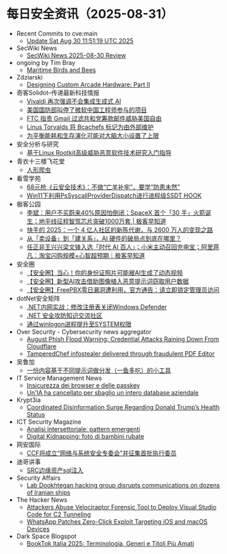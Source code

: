# 每日安全资讯（2025-08-31）

- Recent Commits to cve:main
  - [Update Sat Aug 30 11:51:19 UTC 2025](https://github.com/trickest/cve/commit/0f8bff4efaa2807e90f2359387fc2ac6b3d4b044)
- SecWiki News
  - [SecWiki News 2025-08-30 Review](http://www.sec-wiki.com/?2025-08-30)
- ongoing by Tim Bray
  - [Maritime Birds and Bees](https://www.tbray.org/ongoing/When/202x/2025/08/30/Maritime-Wildlife)
- Zdziarski
  - [Designing Custom Arcade Hardware: Part II](https://www.zdziarski.com/blog/?p=13229)
- 奇客Solidot–传递最新科技情报
  - [Vivaldi 再次强调不会集成生成式 AI](https://www.solidot.org/story?sid=82186)
  - [美国国防部叫停了微软中国工程师参与的项目](https://www.solidot.org/story?sid=82185)
  - [FTC 指责 Gmail 过滤共和党筹款邮件威胁美国自由](https://www.solidot.org/story?sid=82184)
  - [Linus Torvalds 将 Bcachefs 标记为由外部维护](https://www.solidot.org/story?sid=82183)
  - [为平衡能耗和生存演化可能对大脑大小设置了上限](https://www.solidot.org/story?sid=82182)
- 安全分析与研究
  - [基于Linux Rootkit高级威胁恶意软件技术研究入门指导](https://mp.weixin.qq.com/s?__biz=MzA4ODEyODA3MQ==&mid=2247493316&idx=1&sn=06834bfe852c5d213f5ceef58d7d6dd2)
- 青衣十三楼飞花堂
  - [人形爬虫](https://mp.weixin.qq.com/s?__biz=MzUzMjQyMDE3Ng==&mid=2247488583&idx=1&sn=3db7622725dc831098f21ab228a9c9b5)
- 看雪学苑
  - [68元抢《云安全技术》：不做“亡羊补牢”，要学“防患未然”](https://mp.weixin.qq.com/s?__biz=MjM5NTc2MDYxMw==&mid=2458599163&idx=1&sn=a6f2d7fb68a406ad8971e5ff230d371e)
  - [Win11下利用PsSyscallProviderDispatch进行进程级SSDT HOOK](https://mp.weixin.qq.com/s?__biz=MjM5NTc2MDYxMw==&mid=2458599163&idx=2&sn=b2c9e00e1499d46ee678ae81bf452c05)
- 极客公园
  - [李斌：用户不买蔚来40%原因怕倒闭；SpaceX 首个「30 手」火箭诞生；地平线征程智驾芯片突破1000万套 | 极客早知道](https://mp.weixin.qq.com/s?__biz=MTMwNDMwODQ0MQ==&mid=2653085809&idx=1&sn=0ab139412d60f770508f6723e32bccb3)
  - [快手的 2025：一个 4 亿人社区的新陈代谢，与 2600 万人的变现之路](https://mp.weixin.qq.com/s?__biz=MTMwNDMwODQ0MQ==&mid=2653085793&idx=1&sn=05f878080b9481a18863e6289305b39d)
  - [从「卖设备」到「建关系」，AI 硬件的破局点到底在哪里？](https://mp.weixin.qq.com/s?__biz=MTMwNDMwODQ0MQ==&mid=2653085786&idx=1&sn=14fbdbd12304f7fdc03aa48f8b6e1823)
  - [任正非王兴兴梁文锋入选「时代 AI 百人」；小米主动召回充电宝；阿里蒋凡：淘宝闪购规模+心智超预期｜极客早知道](https://mp.weixin.qq.com/s?__biz=MTMwNDMwODQ0MQ==&mid=2653085768&idx=1&sn=0505c6acc2ccc0ee5de183da58717214)
- 安全圈
  - [【安全圈】当心！你的身份证照片可能被AI生成了动态视频](https://mp.weixin.qq.com/s?__biz=MzIzMzE4NDU1OQ==&mid=2652071454&idx=1&sn=6c68e9884b2ac576cc675099a2ba6ec9)
  - [【安全圈】新型AI攻击借助图像植入恶意提示词窃取用户数据](https://mp.weixin.qq.com/s?__biz=MzIzMzE4NDU1OQ==&mid=2652071454&idx=2&sn=81ab38e3946042018a4108d85e0d20d8)
  - [【安全圈】FreePBX零日漏洞遭利用，官方通告：请立即锁定管理员访问](https://mp.weixin.qq.com/s?__biz=MzIzMzE4NDU1OQ==&mid=2652071454&idx=3&sn=a2347c2c70f78c9cdd8b34541194b316)
- dotNet安全矩阵
  - [.NET内网实战：修改注册表关闭Windows Defender](https://mp.weixin.qq.com/s?__biz=MzUyOTc3NTQ5MA==&mid=2247500446&idx=1&sn=d60754fd735fc4398b2d396430e3c7cb)
  - [.NET 安全攻防知识交流社区](https://mp.weixin.qq.com/s?__biz=MzUyOTc3NTQ5MA==&mid=2247500446&idx=2&sn=cfc68ee1e32f8842ecbc17e057d11e4f)
  - [通过winlogon进程提升至SYSTEM权限](https://mp.weixin.qq.com/s?__biz=MzUyOTc3NTQ5MA==&mid=2247500446&idx=3&sn=0767886c8aa04ce0817db5e4f51be887)
- Over Security - Cybersecurity news aggregator
  - [August Phish Flood Warning: Credential Attacks Raining Down From Cloudflare](https://pixmsecurity.com/blog/blog/summer-phishing-floodwarning-credential-attacks-raining-down-from-cloudflare/)
  - [TamperedChef infostealer delivered through fraudulent PDF Editor](https://www.bleepingcomputer.com/news/security/tamperedchef-infostealer-delivered-through-fraudulent-pdf-editor/)
- 吴鲁加
  - [一份内容基于不同提示词做分发（一鱼多吃）的小工具](https://mp.weixin.qq.com/s?__biz=Mzg5NDY4ODM1MA==&mid=2247485702&idx=1&sn=609130b2a88172d95087cc0877c7d9c7)
- IT Service Management News
  - [Insicurezza dei browser e delle passkey](http://blog.cesaregallotti.it/2025/08/insicurezza-dei-browser-e-delle-passkey.html)
  - [Un'IA ha cancellato per sbaglio un intero database aziendale](http://blog.cesaregallotti.it/2025/08/unia-ha-cancellato-per-sbaglio-un.html)
- Krypt3ia
  - [Coordinated Disinformation Surge Regarding Donald Trump’s Health Status](https://krypt3ia.wordpress.com/2025/08/30/coordinated-disinformation-surge-regarding-donald-trumps-health-status/)
- ICT Security Magazine
  - [Analisi intersettoriale: pattern emergenti](https://www.ictsecuritymagazine.com/articoli/analisi-intersettoriale/)
  - [Digital Kidnapping: foto di bambini rubate](https://www.ictsecuritymagazine.com/notizie/digital-kidnapping/)
- 网安国际
  - [CCF将成立“网络与系统安全专委会”并征集首批执行委员](https://mp.weixin.qq.com/s?__biz=MzA4ODYzMjU0NQ==&mid=2652317950&idx=1&sn=00b46bb0a8b961999d75f5e6c4cfa547)
- 迪哥讲事
  - [SRC边缘资产sql注入](https://mp.weixin.qq.com/s?__biz=MzIzMTIzNTM0MA==&mid=2247498121&idx=1&sn=e6ec3519d246801337319ec2673ed8ac)
- Security Affairs
  - [Lab Dookhtegan hacking group disrupts communications on dozens of Iranian ships](https://securityaffairs.com/181737/hacking/lab-dookhtegan-disrupts-comms-iranian-ships.html)
- The Hacker News
  - [Attackers Abuse Velociraptor Forensic Tool to Deploy Visual Studio Code for C2 Tunneling](https://thehackernews.com/2025/08/attackers-abuse-velociraptor-forensic.html)
  - [WhatsApp Patches Zero-Click Exploit Targeting iOS and macOS Devices](https://thehackernews.com/2025/08/whatsapp-issues-emergency-update-for.html)
- Dark Space Blogspot
  - [BookTok Italia 2025: Terminologia, Generi e Titoli Più Amati](http://darkwhite666.blogspot.com/2025/08/booktok-italia-2025-terminologia-generi.html)
